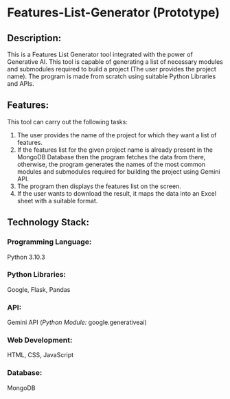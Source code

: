 # Features-List-Generator (Prototype)

## Description:
This is a Features List Generator tool integrated with the power of Generative AI. This tool is capable of generating a list of necessary modules and submodules required to build a project (The user provides the project name).
The program is made from scratch using suitable Python Libraries and APIs. 

## Features:
This tool can carry out the following tasks:
1. The user provides the name of the project for which they want a list of features.
2. If the features list for the given project name is already present in the MongoDB Database then the program fetches the data from there, otherwise, the program generates the names of the most common modules and submodules required for building the project using Gemini API.
3. The program then displays the features list on the screen.
4. If the user wants to download the result, it maps the data into an Excel sheet with a suitable format.

## Technology Stack:
### Programming Language:
Python 3.10.3
### Python Libraries:
Google, Flask, Pandas
### API:
Gemini API (_Python Module:_ google.generativeai)
### Web Development:
HTML, CSS, JavaScript
### Database:
MongoDB
